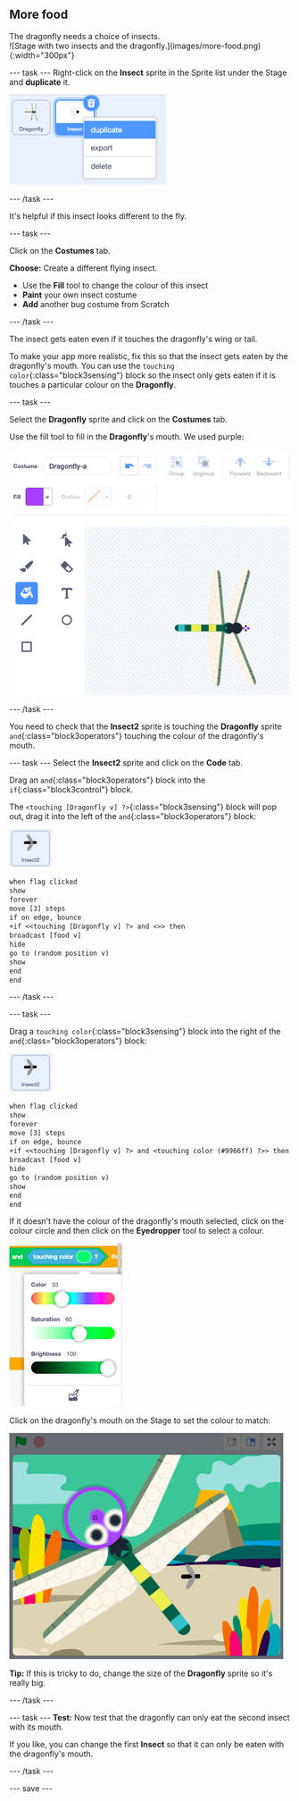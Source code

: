 ## More food

<div style="display: flex; flex-wrap: wrap">
<div style="flex-basis: 200px; flex-grow: 1; margin-right: 15px;">
The dragonfly needs a choice of insects.
</div>
<div>
![Stage with two insects and the dragonfly.](images/more-food.png){:width="300px"}
</div>
</div>

--- task ---
Right-click on the **Insect** sprite in the Sprite list under the Stage and **duplicate** it. 

![The Sprite list with the insect sprite selected and 'duplicate' highlighted in the menu.](images/duplicate-insect.png)

--- /task ---

It's helpful if this insect looks different to the fly.

--- task ---

Click on the **Costumes** tab. 

**Choose:** Create a different flying insect.
+ Use the **Fill** tool to change the colour of this insect
+ **Paint** your own insect costume
+ **Add** another bug costume from Scratch

--- /task ---

The insect gets eaten even if it touches the dragonfly's wing or tail. 

To make your app more realistic, fix this so that the insect gets eaten by the dragonfly's mouth. You can use the `touching color`{:class="block3sensing"} block so the insect only gets eaten if it is touches a particular colour on the **Dragonfly**.

--- task ---

Select the **Dragonfly** sprite and click on the **Costumes** tab.

Use the fill tool to fill in the **Dragonfly**'s mouth. We used purple:

![The Paint editor with the Fill tool selected and the dragonfly costume with a purple mouth.](images/dragonfly-mouth-colour.png)

--- /task ---

You need to check that the **Insect2** sprite is touching the **Dragonfly** sprite `and`{:class="block3operators"} touching the colour of the dragonfly's mouth.

--- task ---
Select the **Insect2** sprite and click on the **Code** tab.

Drag an `and`{:class="block3operators"} block into the `if`{:class="block3control"} block. 

The `<touching [Dragonfly v] ?>`{:class="block3sensing"} block will pop out, drag it into the left of the `and`{:class="block3operators"} block:

![](images/insect2-icon.png)

```blocks3
when flag clicked
show
forever
move [3] steps 
if on edge, bounce
+if <<touching [Dragonfly v] ?> and <>> then
broadcast [food v]
hide
go to (random position v)
show
end
end
```

--- /task ---

--- task ---

Drag a `touching color`{:class="block3sensing"} block into the right of the `and`{:class="block3operators"} block:

![](images/insect2-icon.png)

```blocks3
when flag clicked
show
forever
move [3] steps
if on edge, bounce
+if <<touching [Dragonfly v] ?> and <touching color (#9966ff) ?>> then
broadcast [food v]
hide
go to (random position v)
show
end
end
```

If it doesn't have the colour of the dragonfly's mouth selected, click on the colour circle and then click on the **Eyedropper** tool to select a colour.

![The colour circle menu with eyedropper tool.](images/colour-eyedropper.png)

Click on the dragonfly's mouth on the Stage to set the colour to match:

![The eyedropper tool with colour select highlighter hovering over the purple mouth of the dragonfly.](images/colour-select.png)

**Tip:** If this is tricky to do, change the size of the **Dragonfly** sprite so it's really big.

--- /task ---

--- task ---
**Test:** Now test that the dragonfly can only eat the second insect with its mouth. 

If you like, you can change the first **Insect** so that it can only be eaten with the dragonfly's mouth.

--- /task ---

--- save ---

